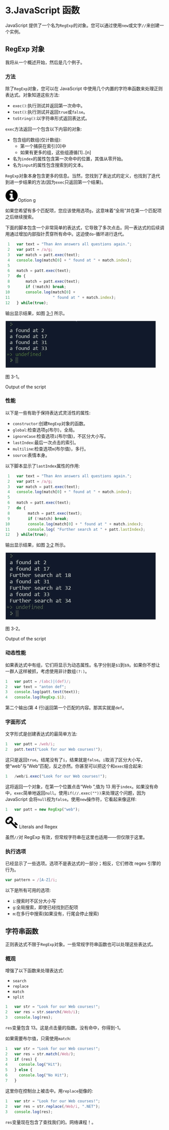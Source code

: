 # 3.JavaScript 函数

JavaScript 提供了一个名为`RegExp`的对象。您可以通过使用`new`或文字`//`来创建一个实例。

## RegExp 对象

我将从一个概述开始，然后是几个例子。

### 方法

除了`RegExp`对象，您可以在 JavaScript 中使用几个内置的字符串函数来处理正则表达式。对象知道这些方法:

*   `exec()`:执行测试并返回第一次命中。
*   `test()`:执行测试并返回`true`或`false`。
*   `toString()`:以字符串形式返回表达式。

`exec`方法返回一个包含以下内容的对象:

*   包含组的数组(仅计数组):
    *   第一个捕获在索引[0]中
    *   如果有更多的组，这些组遵循[1]..[n]
*   名为`index`的属性包含第一次命中的位置，其值从零开始。
*   名为`input`的属性包含搜索到的文本。

`RegExp`对象本身包含更多的信息。当然，您找到了表达式的定义，也找到了迭代到进一步结果的方法(因为`exec`只返回第一个结果)。

![A434767_1_En_3_Figa_HTML.jpg](img/A434767_1_En_3_Figa_HTML.jpg)Option g

如果您希望有多个匹配项，您应该使用选项`g`，这意味着“全局”并在第一个匹配项之后继续搜索。

下面的脚本包含一个非常简单的表达式，它导致了多次点击。同一表达式的后续调用通过增加内部指针贯穿所有命中。这迫使`do`-循环进行迭代。

```js
 1   var text = "Than Ann answers all questions again.";
 2   var patt = /a/g;
 3   var match = patt.exec(text);
 4   console.log(match[0] + " found at " + match.index);
 5   
 6   match = patt.exec(text);
 7   do {
 8       match = patt.exec(text);
 9       if (!match) break;
10       console.log(match[0] +
11                   " found at " + match.index);
12   } while(true);

```

输出显示结果，如图 [3-1](#Fig1) 所示。

![A434767_1_En_3_Fig1_HTML.jpg](img/A434767_1_En_3_Fig1_HTML.jpg)

图 3-1。

Output of the script

### 性能

以下是一些有助于保持表达式灵活性的属性:

*   `constructor`:创建`RegExp`对象的函数。
*   `global`:检查选项`g`(布尔)，全局。
*   `ignoreCase`:检查选项`i`(布尔值)，不区分大小写。
*   `lastIndex`:最后一次点击的索引。
*   `multiline`:检查选项`m`(布尔值)，多行。
*   `source`:表情本身。

以下脚本显示了`lastIndex`属性的作用:

```js
 1   var text = "Than Ann answers all questions again.";
 2   var patt = /a/g;
 3   var match = patt.exec(text);
 4   console.log(match[0] + " found at " + match.index);
 5
 6   match = patt.exec(text);
 7   do {
 8        match = patt.exec(text);
 9        if (!match) break;
10        console.log(match[0] + " found at " + match.index);
11        console.log( "Further search at " + patt.lastIndex);
12   } while(true);

```

输出显示结果，如图 [3-2](#Fig2) 所示。

![A434767_1_En_3_Fig2_HTML.jpg](img/A434767_1_En_3_Fig2_HTML.jpg)

图 3-2。

Output of the script

### 动态性能

如果表达式中有组，它们将显示为动态属性。名字分别是`$1`到`$9`。如果你不想让一群人这样被抓，考虑使用非计数组`(?:)`。

```js
1   var patt = /(abc)|(def)/;
2   var text = "anton def";
3   console.log(patt.test(text));
4   console.log(RegExp.$1);

```

第二个输出(第 4 行)返回第一个匹配的内容。那其实就是`def`。

### 字面形式

文字形式是创建表达式的最简单方法:

```js
1   var patt = /web/i;
2   patt.test("Look for our Web courses!");

```

这只是返回`true`。结尾没有了`i`，结果就是`false`。`i`取消了区分大小写，使“web”与“Web”匹配，反之亦然。你甚至可以把这个和`exec`结合起来:

```js
1   /web/i.exec("Look for our Web courses!");

```

这将返回一个对象，在第一个位置点击“Web ”,值为 13 用于`index`。如果没有命中，`exec`简单地返回`null`。使用`if(//.exec(""))`来处理这个问题，因为 JavaScript 会将`null`视为`false`。使用`new`操作符，它看起来像这样:

```js
1   var patt = new RegExp("web");

```

![A434767_1_En_3_Figb_HTML.jpg](img/A434767_1_En_3_Figb_HTML.jpg) Literals and Regex

虽然`//`对 RegExp 有效，但常规字符串在这里也适用——但仅限于这里。

### 执行选项

已经显示了一些选项。选项不是表达式的一部分；相反，它们修改 regex 引擎的行为。

```js
var pattern = /[A-Z]/i;

```

以下是所有可用的选项:

*   `i`:搜索时不区分大小写
*   `g`:全局搜索，即使已经找到匹配项
*   `m`:在多行中搜索(如果没有，行尾会停止搜索)

## 字符串函数

正则表达式不限于`RegExp`对象。一些常规字符串函数也可以处理这些表达式。

### 概观

增强了以下函数来处理表达式:

*   `search`
*   `replace`
*   `match`
*   `split`

```js
1   var str = "Look for our Web courses!";
2   var res = str.search(/Web/i);
3   console.log(res);

```

`res`变量包含 13。这是点击量的指数。没有命中，你得到-1。

如果需要布尔值，只需使用`match`:

```js
1   var str = "Look for our Web courses!";
2   var res = str.match(/Web/);
3   if (res) {
4     console.log("Hit");
5   } else {
6     console.log("No Hit");
7   }

```

这里你在控制台上被击中。用`replace`挺像的:

```js
1   var str = "Look for our Web courses!";
2   var res = str.replace(/Web/i, ".NET");
3   console.log(res);

```

`res`变量现在包含了查找我们的。网络课程！。